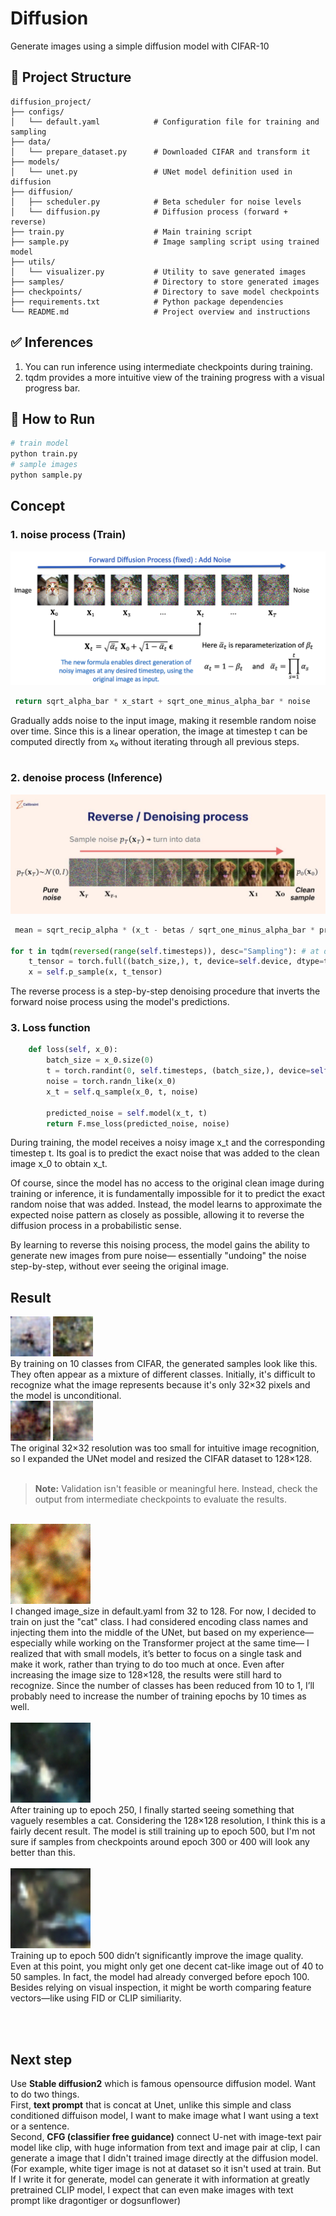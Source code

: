 # Diffusion 

Generate images using a simple diffusion model with CIFAR-10

## 📁 Project Structure
```text
diffusion_project/
├── configs/
│   └── default.yaml            # Configuration file for training and sampling
├── data/
│   └── prepare_dataset.py      # Downloaded CIFAR and transform it 
├── models/
│   └── unet.py                 # UNet model definition used in diffusion
├── diffusion/
│   ├── scheduler.py            # Beta scheduler for noise levels
│   └── diffusion.py            # Diffusion process (forward + reverse)
├── train.py                    # Main training script
├── sample.py                   # Image sampling script using trained model
├── utils/
│   └── visualizer.py           # Utility to save generated images
├── samples/                    # Directory to store generated images
├── checkpoints/                # Directory to save model checkpoints
├── requirements.txt            # Python package dependencies
└── README.md                   # Project overview and instructions
```
## ✅ Inferences
1. You can run inference using intermediate checkpoints during training.
2. tqdm provides a more intuitive view of the training progress with a visual progress bar.

## 🚀 How to Run
```bash
# train model
python train.py
# sample images
python sample.py
```

## Concept
### 1. noise process (Train)
![noise_process](photo&gif/Addnoise.png)
```python
 return sqrt_alpha_bar * x_start + sqrt_one_minus_alpha_bar * noise
 ```
 
 Gradually adds noise to the input image, making it resemble random noise over time.
Since this is a linear operation, the image at timestep t can be computed directly from x₀ without iterating through all previous steps.  
<br>

### 2. denoise process (Inference)
![denoise_process](photo&gif/Reverse-process-1024x388.jpg)
```python
 mean = sqrt_recip_alpha * (x_t - betas / sqrt_one_minus_alpha_bar * predicted_noise) # at def p_sample()

for t in tqdm(reversed(range(self.timesteps)), desc="Sampling"): # at def sampple(), repeat a denoise step
    t_tensor = torch.full((batch_size,), t, device=self.device, dtype=torch.long)
    x = self.p_sample(x, t_tensor)

 ```
 The reverse process is a step-by-step denoising procedure that inverts the forward noise process using the model's predictions.


### 3. Loss function

```python
    def loss(self, x_0):
        batch_size = x_0.size(0)
        t = torch.randint(0, self.timesteps, (batch_size,), device=self.device).long()
        noise = torch.randn_like(x_0)
        x_t = self.q_sample(x_0, t, noise)

        predicted_noise = self.model(x_t, t)
        return F.mse_loss(predicted_noise, noise)
```
During training, the model receives a noisy image x_t and the corresponding timestep t.
Its goal is to predict the exact noise that was added to the clean image x_0 to obtain x_t.

Of course, since the model has no access to the original clean image during training or inference,
it is fundamentally impossible for it to predict the exact random noise that was added.
Instead, the model learns to approximate the expected noise pattern as closely as possible,
allowing it to reverse the diffusion process in a probabilistic sense.

By learning to reverse this noising process, the model gains the ability to generate new images from pure noise—
essentially "undoing" the noise step-by-step, without ever seeing the original image.


## Result
<img src="photo&gif/20_3.png" width="64"/>
<img src="photo&gif/20_6.png" width="64"/>
<br>
By training on 10 classes from CIFAR, the generated samples look like this. They often appear as a mixture of different classes.
Initially, it's difficult to recognize what the image represents because it's only 32×32 pixels and the model is unconditional.

<br>
<img src="photo&gif/5_2.png" width="64"/>
<img src="photo&gif/5.png" width="64"/>
<br>
The original 32×32 resolution was too small for intuitive image recognition, so I expanded the UNet model and resized the CIFAR dataset to 128×128.  <br> <br>

> **Note:** Validation isn't feasible or meaningful here. Instead, check the output from intermediate checkpoints to evaluate the results.
 
<br>
<img src="photo&gif/128.png" width="128"/>   <br>
I changed image_size in default.yaml from 32 to 128.
For now, I decided to train on just the "cat" class.
I had considered encoding class names and injecting them into the middle of the UNet,
but based on my experience—especially while working on the Transformer project at the same time—
I realized that with small models, it’s better to focus on a single task and make it work, rather than trying to do too much at once.
Even after increasing the image size to 128×128, the results were still hard to recognize.
Since the number of classes has been reduced from 10 to 1, I’ll probably need to increase the number of training epochs by 10 times as well.   <br> <br>
<img src="photo&gif/250.png" width="128"/>  <br>
After training up to epoch 250, I finally started seeing something that vaguely resembles a cat.
Considering the 128×128 resolution, I think this is a fairly decent result.
The model is still training up to epoch 500, but I'm not sure if samples from checkpoints around epoch 300 or 400 will look any better than this.   <br><br>
<img src="photo&gif/500(1).png" width="128"/>  <br>
Training up to epoch 500 didn’t significantly improve the image quality.
Even at this point, you might only get one decent cat-like image out of 40 to 50 samples.
In fact, the model had already converged before epoch 100.
Besides relying on visual inspection, it might be worth comparing feature vectors—like using FID or CLIP similiarity.

<br><br>

## Next step
Use **Stable diffusion2** which is famous opensource diffusion model.
Want to do two things.  
First, **text prompt** that is concat at Unet, unlike this simple and class conditioned diffuison model, I want to make image what I want using a text or a sentence.  
Second, **CFG (classifier free guidance)** connect U-net with image-text pair model like clip, with huge information from text and image pair at clip, I can generate a image that I didn't trained image directly at the diffusion model. 
(For example, white tiger image is not at dataset so it isn't used at train. But If I write it for generate, model can generate it with information at greatly pretrained CLIP model, I expect that can even make images with text prompt like dragontiger or dogsunflower)
